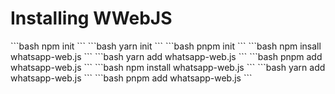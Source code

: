 # Installing WWebJS

<code-group>
<code-block title="npm" active>
```bash
npm init
```
</code-block>

<code-block title="yarn">
```bash
yarn init
```
</code-block>

<code-block title="pnpm">
```bash
pnpm init
```
</code-block>
</code-group>

<code-group>
<code-block title="npm" active>
```bash
npm insall whatsapp-web.js
```
</code-block>

<code-block title="yarn">
```bash
yarn add whatsapp-web.js
```
</code-block>

<code-block title="pnpm">
```bash
pnpm add whatsapp-web.js
```
</code-block>
</code-group>

<code-group>
<code-block title="npm" active>
```bash
npm install whatsapp-web.js
```
</code-block>

<code-block title="yarn">
```bash
yarn add whatsapp-web.js
```
</code-block>

<code-block title="pnpm">
```bash
pnpm add whatsapp-web.js
```
</code-block>
</code-group>